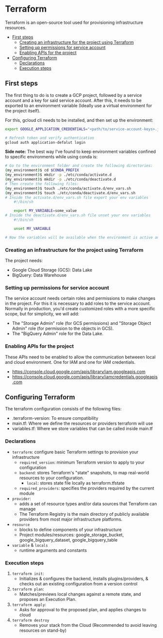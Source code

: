 # Terraform <!-- omit in toc -->

Terraform is an open-source tool used for provisioning infrastructure resources. 

- [First steps](#first-steps)
  - [Creating an infrastructure for the project using Terraform](#creating-an-infrastructure-for-the-project-using-terraform)
  - [Setting up permissions for service account](#setting-up-permissions-for-service-account)
  - [Enabling APIs for the project](#enabling-apis-for-the-project)
- [Configuring Terraform](#configuring-terraform)
  - [Declarations](#declarations)
  - [Execution steps](#execution-steps)

## First steps

The first thing to do is to create a GCP project, followed by a service account and a key for said service account. After this, it needs to be exported to an environment variable (Ideally use a virtual environment for the project itself).

For this, gcloud cli needs to be installed, and then set up the environment:
```sh
export GOOGLE_APPLICATION_CREDENTIALS="<path/to/service-account-keys>.json"

# Refresh token and verify authentication
gcloud auth application-defalut login
```

**Side note:** The best way I've found to keep environment variables confined to specific environments while using conda is:

```sh
# Go to the environment folder and create the following directories:
(my_environment)$ cd $CONDA_PREFIX
(my_environment)$ mkdir -p ./etc/conda/activate.d
(my_environment)$ mkdir -p ./etc/conda/deactivate.d
# Then create the following files:
(my_environment)$ touch ./etc/conda/activate.d/env_vars.sh
(my_environment)$ touch ./etc/conda/deactivate.d/env_vars.sh
# Inside the activate.d/env_vars.sh file export your env variables
    #!/bin/sh

    export MY_VARIABLE=some_value
# Inside the deactivate.d/env_vars.sh file unset your env variables
    #!/bin/sh

    unset MY_VARIABLE

# Now the variables will be available when the environment is active and they will be unset when it is not.
```

### Creating an infrastructure for the project using Terraform

The project needs:

* Google Cloud Storage (GCS): Data Lake
* BigQuery: Data Warehouse

### Setting up permissions for service account

The service account needs certain roles and permissions to make changes in the project. For this it is necessary to add roles to the service account. Normally in production, you'd create customized roles with a more specific scope, but for simplicity, we will add:

*  The "Storage Admin" role (for GCS permissions) and "Storage Object Admin" role (for permission to the objects in GCS).
*  The "BigQuery Admin" role for the Data Lake.

### Enabling APIs for the project

These APIs need to be enabled to allow the communication betweeen local and cloud environment. One for IAM and one for IAM credentials.

* https://console.cloud.google.com/apis/library/iam.googleapis.com
* https://console.cloud.google.com/apis/library/iamcredentials.googleapis.com


## Configuring Terraform

The terraform configuration consists of the following files:

* .terraform-version: To ensure compatibility
* main.tf: Where we define the resources or providers terraform will use
* variables.tf: Where we store variables that can be called inside main.tf

### Declarations

* `terraform`: configure basic Terraform settings to provision your infrastructure
    * `required_version`: minimum Terraform version to apply to your configuration
    * `backend`: stores Terraform's "state" snapshots, to map real-world resources to your configuration.
        * `local`: stores state file locally as terraform.tfstate
    * `required_providers`: specifies the providers required by the current module
* `provider`:
    * adds a set of resource types and/or data sources that Terraform can manage
    * The Terraform Registry is the main directory of publicly available providers from most major infrastructure platforms.
* `resource`
    * blocks to define components of your infrastructure
    * Project modules/resources: google_storage_bucket, google_bigquery_dataset, google_bigquery_table
* `variable` & `locals`
    * runtime arguments and constants

### Execution steps

1. `terraform init`: 
    * Initializes & configures the backend, installs plugins/providers, & checks out an existing configuration from a version control 
2. `terraform plan`:
    * Matches/previews local changes against a remote state, and proposes an Execution Plan.
3. `terraform apply`: 
    * Asks for approval to the proposed plan, and applies changes to cloud
4. `terraform destroy`
    * Removes your stack from the Cloud (Recommended to avoid leaving resources on stand-by)